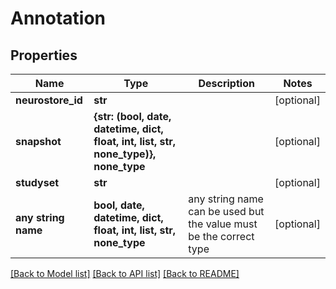 # Annotation


## Properties
Name | Type | Description | Notes
------------ | ------------- | ------------- | -------------
**neurostore_id** | **str** |  | [optional] 
**snapshot** | **{str: (bool, date, datetime, dict, float, int, list, str, none_type)}, none_type** |  | [optional] 
**studyset** | **str** |  | [optional] 
**any string name** | **bool, date, datetime, dict, float, int, list, str, none_type** | any string name can be used but the value must be the correct type | [optional]

[[Back to Model list]](../README.md#documentation-for-models) [[Back to API list]](../README.md#documentation-for-api-endpoints) [[Back to README]](../README.md)


